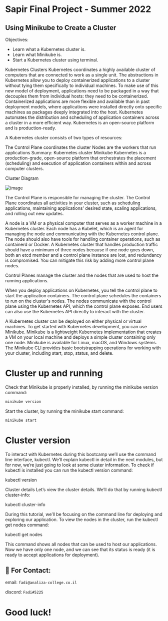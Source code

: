 # Sapir Final Project - Summer 2022

## Using Minikube to Create a Cluster

Objectives:
* Learn what a Kubernetes cluster is.
* Learn what Minikube is.
* Start a Kubernetes cluster using terminal.


Kubernetes Clusters
Kubernetes coordinates a highly available cluster of computers that are connected to work as a single unit. The abstractions in Kubernetes allow you to deploy containerized applications to a cluster without tying them specifically to individual machines. To make use of this new model of deployment, applications need to be packaged in a way that decouples them from individual hosts: they need to be containerized. Containerized applications are more flexible and available than in past deployment models, where applications were installed directly onto specific machines as packages deeply integrated into the host. Kubernetes automates the distribution and scheduling of application containers across a cluster in a more efficient way. Kubernetes is an open-source platform and is production-ready.

A Kubernetes cluster consists of two types of resources:

The Control Plane coordinates the cluster
Nodes are the workers that run applications
Summary:
Kubernetes cluster
Minikube
Kubernetes is a production-grade, open-source platform that orchestrates the placement (scheduling) and execution of application containers within and across computer clusters.


Cluster Diagram

![image](https://d33wubrfki0l68.cloudfront.net/283cc20bb49089cb2ca54d51b4ac27720c1a7902/34424/docs/tutorials/kubernetes-basics/public/images/module_01_cluster.svg)


The Control Plane is responsible for managing the cluster. The Control Plane coordinates all activities in your cluster, such as scheduling applications, maintaining applications' desired state, scaling applications, and rolling out new updates.

A node is a VM or a physical computer that serves as a worker machine in a Kubernetes cluster. Each node has a Kubelet, which is an agent for managing the node and communicating with the Kubernetes control plane. The node should also have tools for handling container operations, such as containerd or Docker. A Kubernetes cluster that handles production traffic should have a minimum of three nodes because if one node goes down, both an etcd member and a control plane instance are lost, and redundancy is compromised. You can mitigate this risk by adding more control plane nodes.

Control Planes manage the cluster and the nodes that are used to host the running applications.

When you deploy applications on Kubernetes, you tell the control plane to start the application containers. The control plane schedules the containers to run on the cluster's nodes. The nodes communicate with the control plane using the Kubernetes API, which the control plane exposes. End users can also use the Kubernetes API directly to interact with the cluster.

A Kubernetes cluster can be deployed on either physical or virtual machines. To get started with Kubernetes development, you can use Minikube. Minikube is a lightweight Kubernetes implementation that creates a VM on your local machine and deploys a simple cluster containing only one node. Minikube is available for Linux, macOS, and Windows systems. The Minikube CLI provides basic bootstrapping operations for working with your cluster, including start, stop, status, and delete.

# Cluster up and running
Check that Minikube is properly installed, by running the minikube version command:

```sh
minikube version
```

Start the cluster, by running the minikube start command:

```sh
minikube start
```

# Cluster version

To interact with Kubernetes during this bootcamp we’ll use the command line interface, kubectl. We’ll explain kubectl in detail in the next modules, but for now, we’re just going to look at some cluster information. To check if kubectl is installed you can run the kubectl version command:

kubectl version

Cluster details
Let’s view the cluster details. We’ll do that by running kubectl cluster-info:

kubectl cluster-info

During this tutorial, we’ll be focusing on the command line for deploying and exploring our application. To view the nodes in the cluster, run the kubectl get nodes command:

kubectl get nodes

This command shows all nodes that can be used to host our applications. Now we have only one node, and we can see that its status is ready (it is ready to accept applications for deployment).

























## 📧 For Contact:

email: `fadi@analiza-college.co.il`

discord: `Fadi#5225`


# Good luck!




